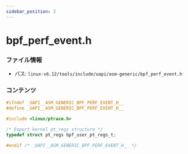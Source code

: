 ```yaml
---
sidebar_position: 2
---
```

# bpf_perf_event.h

### ファイル情報

- パス: `linux-v6.12/tools/include/uapi/asm-generic/bpf_perf_event.h`

### コンテンツ

```h
#ifndef _UAPI__ASM_GENERIC_BPF_PERF_EVENT_H__
#define _UAPI__ASM_GENERIC_BPF_PERF_EVENT_H__

#include <linux/ptrace.h>

/* Export kernel pt_regs structure */
typedef struct pt_regs bpf_user_pt_regs_t;

#endif /* _UAPI__ASM_GENERIC_BPF_PERF_EVENT_H__ */

```
